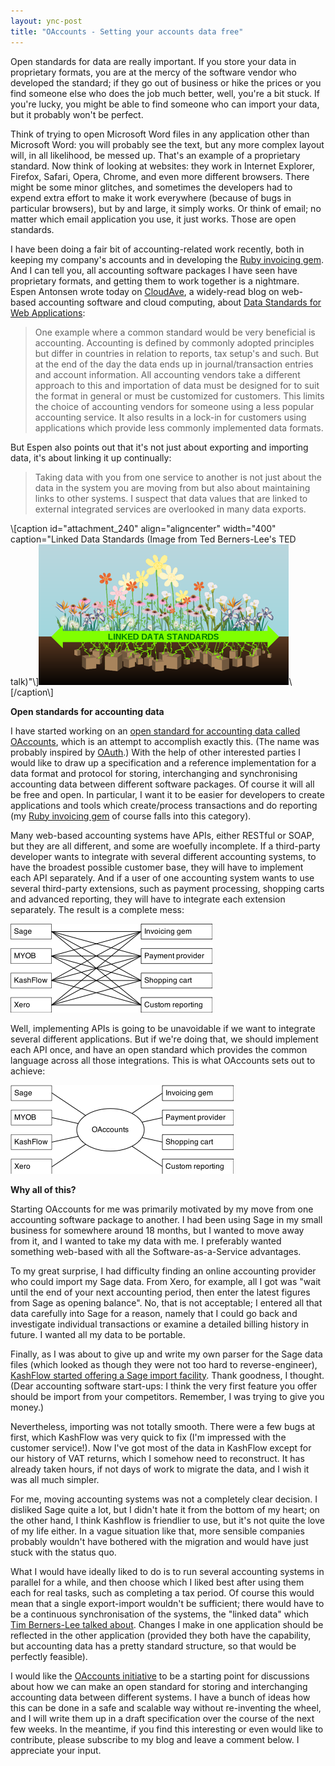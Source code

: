 ```yaml
---
layout: ync-post
title: "OAccounts - Setting your accounts data free"
---
```


Open standards for data are really important. If you store your data in proprietary formats, you are
at the mercy of the software vendor who developed the standard; if they go out of business or hike
the prices or you find someone else who does the job much better, well, you're a bit stuck. If
you're lucky, you might be able to find someone who can import your data, but it probably won't be
perfect.

Think of trying to open Microsoft Word files in any application other than Microsoft Word:
you will probably see the text, but any more complex layout will, in all likelihood, be messed up.
That's an example of a proprietary standard. Now think of looking at websites: they work in Internet
Explorer, Firefox, Safari, Opera, Chrome, and even more different browsers. There might be some
minor glitches, and sometimes the developers had to expend extra effort to make it work everywhere
(because of bugs in particular browsers), but by and large, it simply works. Or think of email; no
matter which email application you use, it just works. Those are open standards.

I have been doing
a fair bit of accounting-related work recently, both in keeping my company's accounts and in
developing the
[Ruby invoicing gem](/2009/02/12/ruby-invoicing-gem-released/). And I can tell you, all accounting
software packages I have seen have proprietary formats, and getting them to work together is a
nightmare. Espen Antonsen wrote today on
[CloudAve](http://www.cloudave.com/), a widely-read blog on web-based accounting software and cloud
computing, about
[Data Standards for Web
Applications](http://www.cloudave.com/link/data-standards-for-web-applications):

<blockquote>One
example where a common standard would be very beneficial is accounting. Accounting is defined by
commonly adopted principles but differ in countries in relation to reports, tax setup's and such.
But at the end of the day the data ends up in journal/transaction entries and account information.
All accounting vendors take a different approach to this and importation of data must be designed
for to suit the format in general or must be customized for customers. This limits the choice of
accounting vendors for someone using a less popular accounting service. It also results in a lock-in
for customers using applications which provide less commonly implemented data
formats.</blockquote>

But Espen also points out that it's not just about exporting and importing
data, it's about linking it up
continually:

<blockquote>Taking data with you from one service to another is not just about the
data in the system you are moving from but also about maintaining links to other systems. I suspect
that data values that are linked to external integrated services are overlooked in many data
exports.</blockquote>

<p>\[caption id="attachment_240" align="aligncenter" width="400" caption="Linked
Data Standards (Image from Ted Berners-Lee's TED
talk)"\]<a
href="http://www.w3.org/2009/Talks/0204-ted-tbl/#(7)"><img src="/static/2009/03/linkeddata.png"
alt="Linked Data Standards (Image from Ted Berners-Lee's TED talk)" title="Linked Data Standards"
width="400" height="225" class="size-full wp-image-240" /></a>\[/caption\]</p>

**Open standards for
accounting data**

I have started working on an
[open standard for accounting data called OAccounts](http://ept.github.com/oaccounts/), which is an
attempt to accomplish exactly this. (The name was probably inspired by
[OAuth](http://oauth.net/).) With the help of other interested parties I would like to draw up a
specification and a reference implementation for a data format and protocol for storing,
interchanging and synchronising accounting data between different software packages. Of course it
will all be free and open. In particular, I want it to be easier for developers to create
applications and tools which create/process transactions and do reporting (my
[Ruby invoicing gem](/2009/02/12/ruby-invoicing-gem-released/) of course falls into this
category).

Many web-based accounting systems have APIs, either RESTful or SOAP, but they are all
different, and some are woefully incomplete. If a third-party developer wants to integrate with
several different accounting systems, to have the broadest possible customer base, they will have to
implement each API separately. And if a user of one accounting system wants to use several
third-party extensions, such as payment processing, shopping carts and advanced reporting, they will
have to integrate each extension separately. The result is a complete
mess:

<img src="/static/2009/03/integration-without-oaccounts.png" alt="Integration of accounting
systems without OAccounts" title="Integration of accounting systems without OAccounts" width="323"
height="142" class="aligncenter size-full wp-image-247" />

Well, implementing APIs is going to be
unavoidable if we want to integrate several different applications. But if we're doing that, we
should implement each API once, and have an open standard which provides the common language across
all those integrations. This is what OAccounts sets out to
achieve:

<img src="/static/2009/03/integration-with-oaccounts.png" alt="Integration of accounting
systems with OAccounts" title="Integration of accounting systems with OAccounts" width="357"
height="142" class="aligncenter size-full wp-image-246" />

**Why all of this?**

Starting OAccounts
for me was primarily motivated by my move from one accounting software package to another. I had
been using Sage in my small business for somewhere around 18 months, but I wanted to move away from
it, and I wanted to take my data with me. I preferably wanted something web-based with all the
Software-as-a-Service advantages.

To my great surprise, I had difficulty finding an online
accounting provider who could import my Sage data. From Xero, for example, all I got was "wait until
the end of your next accounting period, then enter the latest figures from Sage as opening balance".
No, that is not acceptable; I entered all that data carefully into Sage for a reason, namely that I
could go back and investigate individual transactions or examine a detailed billing history in
future. I wanted all my data to be portable.

Finally, as I was about to give up and write my own
parser for the Sage data files (which looked as though they were not too hard to reverse-engineer),
[KashFlow started offering a Sage import
facility](http://www.kashflow.co.uk/Sage-To-KashFlow-Migration.asp). Thank goodness, I thought.
(Dear accounting software start-ups: I think the very first feature you offer should be import from
your competitors. Remember, I was trying to give you money.)

Nevertheless, importing was not
totally smooth. There were a few bugs at first, which KashFlow was very quick to fix (I'm impressed
with the customer service!). Now I've got most of the data in KashFlow except for our history of VAT
returns, which I somehow need to reconstruct. It has already taken hours, if not days of work to
migrate the data, and I wish it was all much simpler.

For me, moving accounting systems was not a
completely clear decision. I disliked Sage quite a lot, but I didn't hate it from the bottom of my
heart; on the other hand, I think Kashflow is friendlier to use, but it's not quite the love of my
life either. In a vague situation like that, more sensible companies probably wouldn't have bothered
with the migration and would have just stuck with the status quo.

What I would have ideally liked
to do is to run several accounting systems in parallel for a while, and then choose which I liked
best after using them each for real tasks, such as completing a tax period. Of course this would
mean that a single export-import wouldn't be sufficient; there would have to be a continuous
synchronisation of the systems, the "linked data" which
[Tim Berners-Lee talked about](http://www.flickr.com/photos/photonquantique/3272712288/). Changes I
make in one application should be reflected in the other application (provided they both have the
capability, but accounting data has a pretty standard structure, so that would be perfectly
feasible).

I would like the
[OAccounts initiative](http://ept.github.com/oaccounts/) to be a starting point for discussions
about how we can make an open standard for storing and interchanging accounting data between
different systems. I have a bunch of ideas how this can be done in a safe and scalable way without
re-inventing the wheel, and I will write them up in a draft specification over the course of the
next few weeks. In the meantime, if you find this interesting or even would like to contribute,
please subscribe to my blog and leave a comment below. I appreciate your input.
